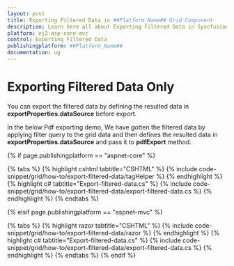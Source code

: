 ```yaml
---
layout: post
title: Exporting Filtered Data in ##Platform_Name## Grid Component
description: Learn here all about Exporting Filtered Data in Syncfusion ##Platform_Name## Grid component of Syncfusion Essential JS 2 and more.
platform: ej2-asp-core-mvc
control: Exporting Filtered Data
publishingplatform: ##Platform_Name##
documentation: ug
---
```



# Exporting Filtered Data Only

You can export the filtered data by defining the resulted data in **exportProperties.dataSource** before export.

In the below Pdf exporting demo, We have gotten the filtered data by applying filter query to the grid data and then defines the resulted data in **exportProperties.dataSource** and pass it to **pdfExport** method.

{% if page.publishingplatform == "aspnet-core" %}

{% tabs %}
{% highlight cshtml tabtitle="CSHTML" %}
{% include code-snippet/grid/how-to/export-filtered-data/tagHelper %}
{% endhighlight %}
{% highlight c# tabtitle="Export-filtered-data.cs" %}
{% include code-snippet/grid/how-to/export-filtered-data/export-filtered-data.cs %}
{% endhighlight %}
{% endtabs %}

{% elsif page.publishingplatform == "aspnet-mvc" %}

{% tabs %}
{% highlight razor tabtitle="CSHTML" %}
{% include code-snippet/grid/how-to/export-filtered-data/razor %}
{% endhighlight %}
{% highlight c# tabtitle="Export-filtered-data.cs" %}
{% include code-snippet/grid/how-to/export-filtered-data/export-filtered-data.cs %}
{% endhighlight %}
{% endtabs %}
{% endif %}


